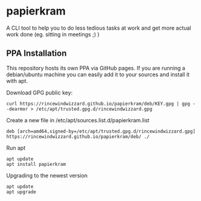 # papierkram

A CLI tool to help you to do less tedious tasks at work and get more actual work done (eg. sitting in meetings ;) )

## PPA Installation

This repository hosts its own PPA via GitHub pages.
If you are running a debian/ubuntu machine you can easily add it to your sources and install it with apt.

Download GPG public key:

    curl https://rincewindwizzard.github.io/papierkram/deb/KEY.gpg | gpg --dearmor > /etc/apt/trusted.gpg.d/rincewindwizzard.gpg

Create a new file in /etc/apt/sources.list.d/papierkram.list

    deb [arch=amd64,signed-by=/etc/apt/trusted.gpg.d/rincewindwizzard.gpg]  https://rincewindwizzard.github.io/papierkram/deb/ ./

Run apt

    apt update
    apt install papierkram

Upgrading to the newest version

    apt update
    apt upgrade

